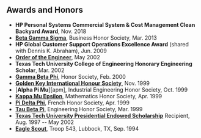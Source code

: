 ## Awards and Honors

- **HP Personal Systems Commercial System & Cost Management Clean Backyard Award**, Nov. 2018 
- [**Beta Gamma Sigma**][bgs], Business Honor Society, Mar. 2013
- **HP Global Customer Support Operations Excellence Award** (shared with Dennis K. Abraham), Jun. 2009
- [**Order of the Engineer**][oote], May 2002
- **Texas Tech University College of Engineering Honorary Engineering Scholar**, Mar. 2002
- [**Gamma Beta Phi**][gbp], Honor Society, Feb. 2000
- [**Golden Key International Honour Society**][gki], Nov. 1999
- [**Alpha Pi Mu**][apm], Industrial Engineering Honor Society, Oct. 1999
- [**Kappa Mu Epsilon**][kme], Mathematics Honor Society, Apr. 1999
- [**Pi Delta Phi**][pdp], French Honor Society, Apr. 1999
- [**Tau Beta Pi**][tbp], Engineering Honor Society, Mar. 1999
- [**Texas Tech University Presidential Endowed Scholarship**][ttupres] Recipient, Aug. 1997 -- May 2002
- [**Eagle Scout**][eagle], Troop 543, Lubbock, TX, Sep. 1994

[oote]: http://www.order-of-the-engineer.org/
[bgs]: https://www.betagammasigma.org/
[gbp]: https://www.gammabetaphi.org/
[gki]: https://www.goldenkey.org/
[kme]: http://www.kappamuepsilon.org/
[pdp]: https://www.pideltaphi.org/
[tbp]: https://www.tbp.org/
[ttupres]: https://www.depts.ttu.edu/scholarships/incFreshman.php
[eagle]: http://www.eaglescout.org/